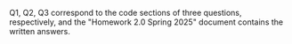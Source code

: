 Q1, Q2, Q3 correspond to the code sections of three questions, respectively, and the "Homework 2.0 Spring 2025" document contains the written answers.
